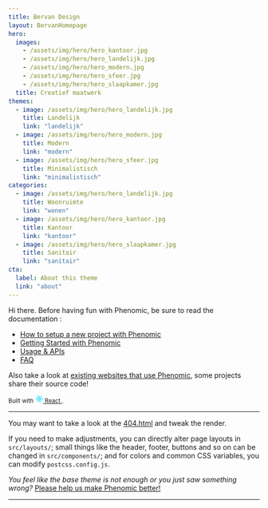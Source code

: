 ```yaml
---
title: Bervan Design
layout: BervanHomepage
hero:
  images:
    - /assets/img/hero/hero_kantoor.jpg
    - /assets/img/hero/hero_landelijk.jpg
    - /assets/img/hero/hero_modern.jpg
    - /assets/img/hero/hero_sfeer.jpg
    - /assets/img/hero/hero_slaapkamer.jpg 
  title: Creatief maatwerk
themes:
  - image: /assets/img/hero/hero_landelijk.jpg
    title: Landelijk
    link: "landelijk"
  - image: /assets/img/hero/hero_modern.jpg
    title: Modern
    link: "modern"
  - image: /assets/img/hero/hero_sfeer.jpg
    title: Minimalistisch
    link: "minimalistisch"
categories:
  - image: /assets/img/hero/hero_landelijk.jpg
    title: Woonruimte
    link: "wonen"
  - image: /assets/img/hero/hero_kantoor.jpg
    title: Kantoor
    link: "kantoor"
  - image: /assets/img/hero/hero_slaapkamer.jpg
    title: Sanitair
    link: "sanitair"
cta:
  label: About this theme
  link: "about"
---
```


Hi there. Before having fun with Phenomic, be sure to read the documentation :

* [How to setup a new project with Phenomic](https://phenomic.io/docs/setup/)
* [Getting Started with Phenomic](https://phenomic.io/docs/getting-started/)
* [Usage & APIs](https://phenomic.io/docs/usage/)
* [FAQ](https://phenomic.io/docs/faq/)

Also take a look at
[existing websites that use Phenomic](https://phenomic.io/showcase/),
some projects share their source code!

<!-- demo to show you that you can use "assets" folder -->
<small>
  Built with
  <a href="https://facebook.github.io/react/">
    <img alt="" src="assets/react.svg" width="16" height="16" />
    React
  </a>.
</small>

---

You may want to take a look at the [404.html](/404.html) and tweak the render.

If you need to make adjustments, you can directly alter page layouts in
``src/layouts/``;
small things like the header, footer, buttons and so on can be changed in
``src/components/``;
and for colors and common CSS variables, you can modify ``postcss.config.js``.

_You feel like the base theme is not enough or you just saw something wrong?_
[Please help us make Phenomic better!](https://phenomic.io/contributing/)

---
